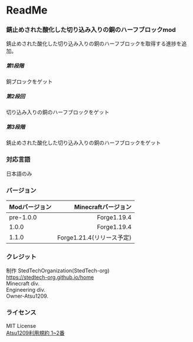 # ReadMe
### 錆止めされた酸化した切り込み入りの銅のハーフブロックmod  
錆止めされた酸化した切り込み入りの銅のハーフブロックを取得する進捗を追加。  

##### 第1段階  
銅ブロックをゲット  
##### 第2段回  
切り込み入りの銅のハーフブロックをゲット
##### 第3段階  
錆止めされた酸化した切り込み入りの銅のハーフブロックをゲット  

### 対応言語  
日本語のみ  

### バージョン  
| Modバージョン | Minecraftバージョン |
|:-----------|------------:|
| pre-1.0.0  | Forge1.19.4 |
| 1.0.0      | Forge1.19.4 |
| 1.1.0      | Forge1.21.4(リリース予定) |


### クレジット
制作 StedTechOrganization(StedTech-org)  
    https://stedtech-org.github.io/home  
    Minecraft div.  
    Engineering div.  
    Owner-Atsu1209.  

### ライセンス 
MIT License  
[Atsu1209利用規約 1~2番](https://atsu1209.github.io/home/file)
